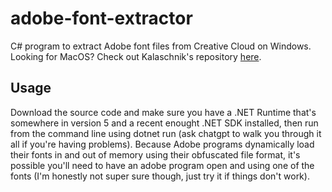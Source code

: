 # adobe-font-extractor
C# program to extract Adobe font files from Creative Cloud on Windows. Looking for MacOS? Check out Kalaschnik's repository [here](https://github.com/Kalaschnik/adobe-fonts-revealer).

## Usage
Download the source code and make sure you have a .NET Runtime that's somewhere in version 5 and a recent enought .NET SDK installed, then run from the command line using dotnet run (ask chatgpt to walk you through it all if you're having problems). 
Because Adobe programs dynamically load their fonts in and out of memory using their obfuscated file format, it's possible you'll need to have an adobe program open and using one of the fonts (I'm honestly not super sure though, just try it if things don't work).
